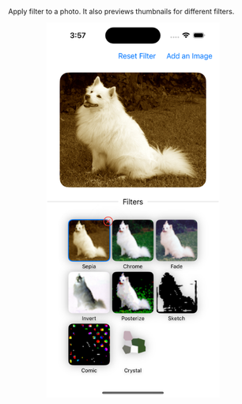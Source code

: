 Apply filter to a photo. It also previews thumbnails for different filters.
<p align="center">
  <img src="Simulator%20Screenshot%20-%20Clone%201%20of%20iPhone%2015%20Pro%20-%202024-10-27%20at%2015.57.22.png" width="350" title="Screenshot">
</p>


